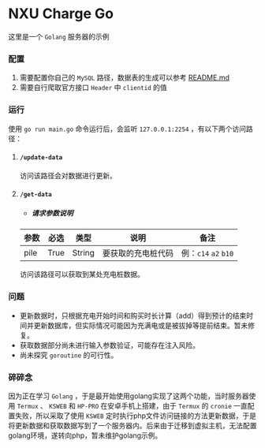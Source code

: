 # NXU Charge Go

这里是一个 `Golang` 服务器的示例

### 配置

1. 需要配置你自己的 `MySQL` 路径，数据表的生成可以参考 [README.md](../php/README.md#准备---prephp)
2. 需要自行爬取官方接口 `Header` 中 `clientid` 的值

### 运行

使用 `go run main.go` 命令运行后，会监听 `127.0.0.1:2254` ，有以下两个访问路径：

1. #### `/update-data`

    访问该路径会对数据进行更新。

2. #### `/get-data`

    * ##### 请求参数说明
    
    | 参数 |  必选 |  类型  |        说明      |          备注         |
    | ---- | ---- | ------ | ---------------- | -------------------- |
    | pile | True | String | 要获取的充电桩代码 | 例：`c14` `a2` `b10` |

    访问该路径可以获取到某处充电桩数据。

### 问题

* 更新数据时，只根据充电开始时间和购买时长计算（add）得到预计的结束时间并更新数据库，但实际情况可能因为充满电或是被拔掉等提前结束。暂未修复。
* 获取数据部分尚未进行输入参数验证，可能存在注入风险。
* 尚未探究 `goroutine` 的可行性。

### 碎碎念

因为正在学习 `Golang` ，于是最开始使用golang实现了这两个功能，当时服务器使用 `Termux` 、 `KSWEB` 和 `HP-PRO` 在安卓手机上搭建，由于 `Termux` 的 `cronie` 一直配置失败，所以采取了使用 `KSWEB` 定时执行php文件访问链接的方法更新数据，于是将更新数据和获取数据写到了一个服务器内。后来由于迁移到虚拟主机，无法配置golang环境，遂转向php，暂未维护golang示例。